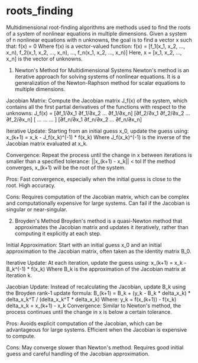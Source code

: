 # roots_finding


Multidimensional root-finding algorithms are methods used to find the roots of a system of nonlinear equations in multiple dimensions. Given a system of n nonlinear equations with n unknowns, the goal is to find a vector x such that:
f(x) = 0
Where f(x) is a vector-valued function:
f(x) = [f_1(x_1, x_2, ..., x_n), f_2(x_1, x_2, ..., x_n), ..., f_n(x_1, x_2, ..., x_n)]
Here, x = [x_1, x_2, ..., x_n] is the vector of unknowns.


1. Newton's Method for Multidimensional Systems
Newton's method is an iterative approach for solving systems of nonlinear equations. It is a generalization of the Newton-Raphson method for scalar equations to multiple dimensions.

Jacobian Matrix: Compute the Jacobian matrix J_f(x) of the system, which contains all the first partial derivatives of the functions with respect to the unknowns:
J_f(x) = [∂f_1/∂x_1   ∂f_1/∂x_2  ...  ∂f_1/∂x_n]
         [∂f_2/∂x_1   ∂f_2/∂x_2  ...  ∂f_2/∂x_n]
         [ ...          ...           ...     ]
         [∂f_n/∂x_1   ∂f_n/∂x_2  ...  ∂f_n/∂x_n]
         
Iterative Update: Starting from an initial guess x_0, update the guess using:
x_(k+1) = x_k - J_f(x_k)^(-1) * f(x_k)
Where J_f(x_k)^(-1) is the inverse of the Jacobian matrix evaluated at x_k.

Convergence: Repeat the process until the change in x between iterations is smaller than a specified tolerance:
||x_(k+1) - x_k|| < tol
If the method converges, x_(k+1) will be the root of the system.

Pros:
Fast convergence, especially when the initial guess is close to the root.
High accuracy.

Cons:
Requires computation of the Jacobian matrix, which can be complex and computationally expensive for large systems.
Can fail if the Jacobian is singular or near-singular.


2. Broyden's Method
Broyden's method is a quasi-Newton method that approximates the Jacobian matrix and updates it iteratively, rather than computing it explicitly at each step.

Initial Approximation: Start with an initial guess x_0 and an initial approximation to the Jacobian matrix, often taken as the identity matrix B_0.

Iterative Update: At each iteration, update the guess using:
x_(k+1) = x_k - B_k^(-1) * f(x_k)
Where B_k is the approximation of the Jacobian matrix at iteration k.

Jacobian Update: Instead of recalculating the Jacobian, update B_k using the Broyden rank-1 update formula:
B_(k+1) = B_k + (y_k - B_k * delta_x_k) * delta_x_k^T / (delta_x_k^T * delta_x_k)
Where:
y_k = f(x_(k+1)) - f(x_k)
delta_x_k = x_(k+1) - x_k
Convergence: Similar to Newton's method, the process continues until the change in x is below a certain tolerance.

Pros:
Avoids explicit computation of the Jacobian, which can be advantageous for large systems.
Efficient when the Jacobian is expensive to compute.

Cons:
May converge slower than Newton's method.
Requires good initial guess and careful handling of the Jacobian approximation.
